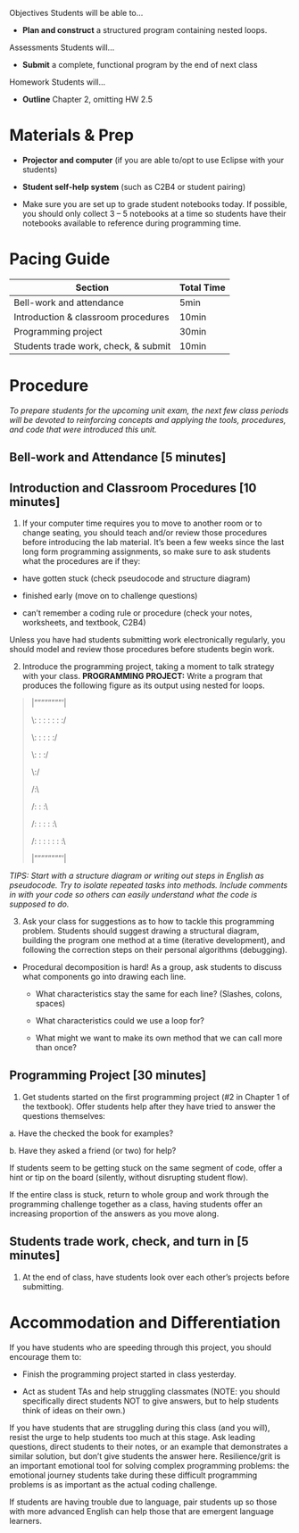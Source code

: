 Objectives Students will be able to…

-   **Plan and construct** a structured program containing nested loops.

Assessments Students will...

-   **Submit** a complete, functional program by the end of next class

Homework Students will...

-   **Outline** Chapter 2, omitting HW 2.5

Materials & Prep
================

-   **Projector and computer** (if you are able to/opt to use Eclipse with your students)

-   **Student self-help system** (such as C2B4 or student pairing)

-   Make sure you are set up to grade student notebooks today. If possible, you should only collect 3 – 5 notebooks at a time so students have their notebooks available to reference during programming time.

Pacing Guide
============

| Section                              | Total Time |
|--------------------------------------|------------|
| Bell-work and attendance             | 5min       |
| Introduction & classroom procedures  | 10min      |
| Programming project                  | 30min      |
| Students trade work, check, & submit | 10min      |

Procedure
=========

*To prepare students for the upcoming unit exam, the next few class periods will be devoted to reinforcing concepts and applying the tools, procedures, and code that were introduced this unit.*

Bell-work and Attendance \[5 minutes\]
--------------------------------------

Introduction and Classroom Procedures \[10 minutes\]
----------------------------------------------------

1. If your computer time requires you to move to another room or to change seating, you should teach and/or review those procedures before introducing the lab material. It’s been a few weeks since the last long form programming assignments, so make sure to ask students what the procedures are if they:

-   have gotten stuck (check pseudocode and structure diagram)

-   finished early (move on to challenge questions)

-   can’t remember a coding rule or procedure (check your notes, worksheets, and textbook, C2B4)

Unless you have had students submitting work electronically regularly, you should model and review those procedures before students begin work.

2. Introduce the programming project, taking a moment to talk strategy with your class.
**PROGRAMMING PROJECT:** Write a program that produces the following figure as its output using nested for loops.

> |””””””””’|
>
> \\: : : : : : :/
>
> \\: : : : :/
>
> \\: : :/
>
> \\:/
>
> /:\\
>
> /: : :\\
>
> /: : : : :\\
>
> /: : : : : : :\\
>
> |””””””””’|

*TIPS: Start with a structure diagram or writing out steps in English as pseudocode. Try to isolate repeated tasks into methods. Include comments in with your code so others can easily understand what the code is supposed to do.*

3. Ask your class for suggestions as to how to tackle this programming problem. Students should suggest drawing a structural diagram, building the program one method at a time (iterative development), and following the correction steps on their personal algorithms (debugging).

-   Procedural decomposition is hard! As a group, ask students to discuss what components go into drawing each line.

    -   What characteristics stay the same for each line? (Slashes, colons, spaces)

    -   What characteristics could we use a loop for?

    -   What might we want to make its own method that we can call more than once?

Programming Project \[30 minutes\]
----------------------------------

1. Get students started on the first programming project (\#2 in Chapter 1 of the textbook). Offer students help after they have tried to answer the questions themselves:

a. Have the checked the book for examples?

b. Have they asked a friend (or two) for help?

If students seem to be getting stuck on the same segment of code, offer a hint or tip on the board (silently, without disrupting student flow).

If the entire class is stuck, return to whole group and work through the programming challenge together as a class, having students offer an increasing proportion of the answers as you move along.

Students trade work, check, and turn in \[5 minutes\]
-----------------------------------------------------

1. At the end of class, have students look over each other’s projects before submitting.

Accommodation and Differentiation
=================================

If you have students who are speeding through this project, you should encourage them to:

-   Finish the programming project started in class yesterday.

-   Act as student TAs and help struggling classmates (NOTE: you should specifically direct students NOT to give answers, but to help students think of ideas on their own.)

If you have students that are struggling during this class (and you will), resist the urge to help students too much at this stage. Ask leading questions, direct students to their notes, or an example that demonstrates a similar solution, but don’t give students the answer here. Resilience/grit is an important emotional tool for solving complex programming problems: the emotional journey students take during these difficult programming problems is as important as the actual coding challenge.

If students are having trouble due to language, pair students up so those with more advanced English can help those that are emergent language learners.
